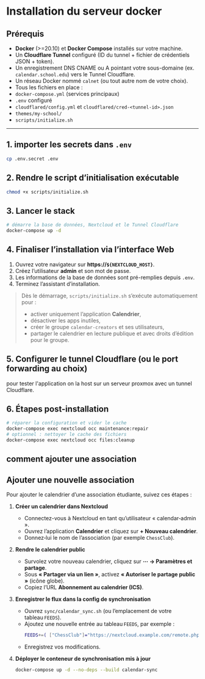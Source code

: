 # Installation du serveur docker

## Prérequis

* **Docker** (>=20.10) et **Docker Compose** installés sur votre machine.
* Un **Cloudflare Tunnel** configuré (ID du tunnel + fichier de crédentiels JSON + token).
* Un enregistrement DNS CNAME ou A pointant votre sous-domaine (ex. `calendar.school.edu`) vers le Tunnel Cloudflare.
* Un réseau Docker nommé `calnet` (ou tout autre nom de votre choix).
* Tous les fichiers en place :
* `docker-compose.yml` (services principaux)
* `.env` configuré
* `cloudflared/config.yml` et `cloudflared/cred-<tunnel-id>.json`
* `themes/my-school/`
* `scripts/initialize.sh`

---


## 1. importer les secrets dans `.env`

```bash
cp .env.secret .env
```

## 2. Rendre le script d’initialisation exécutable

```bash
chmod +x scripts/initialize.sh
```

## 3. Lancer le stack

```bash
# démarre la base de données, Nextcloud et le Tunnel Cloudflare
docker-compose up -d
```

## 4. Finaliser l’installation via l’interface Web

1. Ouvrez votre navigateur sur **https\://`${NEXTCLOUD_HOST}`**.
2. Créez l’utilisateur **admin** et son mot de passe.
3. Les informations de la base de données sont pré-remplies depuis `.env`.
4. Terminez l’assistant d’installation.

> Dès le démarrage, `scripts/initialize.sh` s’exécute automatiquement pour :
>
> * activer uniquement l’application **Calendrier**,
> * désactiver les apps inutiles,
> * créer le groupe `calendar-creators` et ses utilisateurs,
> * partager le calendrier en lecture publique et avec droits d’édition pour le groupe.

## 5. Configurer le tunnel Cloudflare (ou le port forwarding au choix)

pour tester l'application on la host sur un serveur proxmox avec un tunnel Cloudflare. 

## 6. Étapes post-installation

```bash
# réparer la configuration et vider le cache
docker-compose exec nextcloud occ maintenance:repair
# optionnel : nettoyer le cache des fichiers
docker-compose exec nextcloud occ files:cleanup
```
## comment ajouter une association 

## Ajouter une nouvelle association

Pour ajouter le calendrier d’une association étudiante, suivez ces étapes :

1. **Créer un calendrier dans Nextcloud**  
   - Connectez-vous à Nextcloud en tant qu’utilisateur « calendar‑admin ».  
   - Ouvrez l’application **Calendrier** et cliquez sur **+ Nouveau calendrier**.  
   - Donnez‑lui le nom de l’association (par exemple `ChessClub`).

2. **Rendre le calendrier public**  
   - Survolez votre nouveau calendrier, cliquez sur **⋯ → Paramètres et partage**.  
   - Sous **« Partager via un lien »**, activez **« Autoriser le partage public »** (icône globe).  
   - Copiez l’URL **Abonnement au calendrier (ICS)**.

3. **Enregistrer le flux dans la config de synchronisation**  
   - Ouvrez `sync/calendar_sync.sh` (ou l’emplacement de votre tableau `FEEDS`).  
   - Ajoutez une nouvelle entrée au tableau `FEEDS`, par exemple :  
     ```bash
     FEEDS+=( ["ChessClub"]="https://nextcloud.example.com/remote.php/dav/public-caldav/…/ChessClub.ics" )
     ```  
   - Enregistrez vos modifications.

4. **Déployer le conteneur de synchronisation mis à jour**  
   ```bash
   docker-compose up -d --no-deps --build calendar-sync


